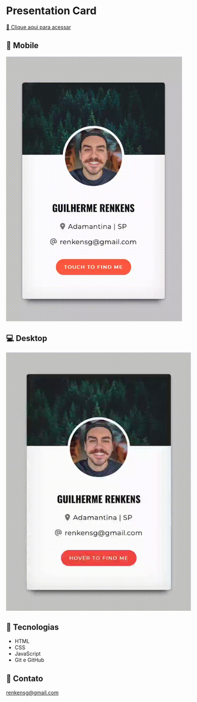 # Presentation Card

[🔗 Clique aqui para acessar](https://my-card-delta.vercel.app/)

## 📱 Mobile
<img src="touch-my-card.gif" autoplay loop>

## 💻 Desktop
![Desktop](hover-my-card.gif)

## 🤖 Tecnologias

- HTML
- CSS
- JavaScript
- Git e GitHub

## 📩 Contato

renkensg@gmail.com
